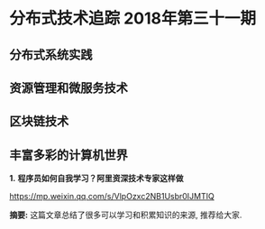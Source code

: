 # 分布式技术追踪 2018年第三十一期

## 分布式系统实践

## 资源管理和微服务技术

## 区块链技术

## 丰富多彩的计算机世界
**1.** **程序员如何自我学习？阿里资深技术专家这样做**

https://mp.weixin.qq.com/s/VlpOzxc2NB1Usbr0IJMTIQ

**摘要:** 这篇文章总结了很多可以学习和积累知识的来源, 推荐给大家.

